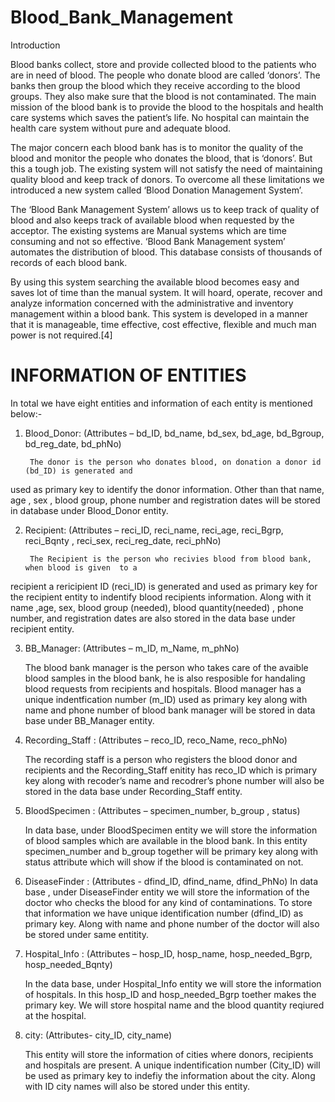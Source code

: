 # Blood_Bank_Management

Introduction

Blood banks collect, store and provide collected blood to the patients who are in need of blood. 
The people who donate blood are called ‘donors’. The banks then group the blood which they 
receive according to the blood groups. They also make sure that the blood is not contaminated. 
The main mission of the blood bank is to provide the blood to the hospitals and health care 
systems which saves the patient’s life. No hospital can maintain the health care system without 
pure and adequate blood.

The major concern each blood bank has is to monitor the quality of the 
blood and monitor the people who donates the blood, that is ‘donors’. But this a tough job. The 
existing system will not satisfy the need of maintaining quality blood and keep track of donors. 
To overcome all these limitations we introduced a new system called ‘Blood Donation 
Management System’. 

The ‘Blood Bank Management System’ allows us to keep track of quality 
of blood and also keeps track of available blood when requested by the acceptor. The existing 
systems are Manual systems which are time consuming and not so effective. ‘Blood Bank 
Management system’ automates the distribution of blood. This database consists of thousands 
of records of each blood bank. 

By using this system searching the available blood becomes easy and saves 
lot of time than the manual system. It will hoard, operate, recover and analyze information 
concerned with the administrative and inventory management within a blood bank. This system 
is developed in a manner that it is manageable, time effective, cost effective, flexible and much 
man power is not required.[4] 

# INFORMATION OF ENTITIES 
In total we have eight entities and information of each entity is mentioned below:-

1. Blood_Donor: (Attributes – bd_ID, bd_name, bd_sex, bd_age, bd_Bgroup, bd_reg_date, 
bd_phNo)

        The donor is the person who donates blood, on donation a donor id (bd_ID) is generated and  
used as primary key to identify the donor information. Other than that name, age , sex , blood 
group, phone number and registration dates will be stored in database under Blood_Donor 
entity. 

2. Recipient: (Attributes – reci_ID, reci_name, reci_age, reci_Bgrp, reci_Bqnty , reci_sex, 
reci_reg_date, reci_phNo)

        The Recipient is the person who recivies blood from blood bank, when blood is given  to a 
recipient a rericipient ID (reci_ID) is generated and used as primary key for the recipient entity 
to indentify blood recipients information. Along with it name ,age, sex, blood group (needed), 
blood quantity(needed) , phone number,  and registration dates are also stored in the data base 
under recipient  entity. 

3. BB_Manager: (Attributes – m_ID, m_Name, m_phNo)
    
    The blood bank manager is the person who takes care of the avaible blood samples in the blood 
bank, he is also resposible for handaling blood requests from recipients and hospitals. Blood 
manager has a unique indentfication number (m_ID) used as primary key along with name and 
phone number of blood bank manager will be stored in data base under BB_Manager entity.

4. Recording_Staff : (Attributes – reco_ID, reco_Name, reco_phNo)
   
    The recording staff is a person who registers the blood donor and recipients and the 
Recording_Staff enitity has reco_ID which is primary key along with recoder’s name and 
recodrer’s phone number will also be stored in the data base under Recording_Staff entity. 

5. BloodSpecimen : (Attributes – specimen_number, b_group , status) 

    In data base, under BloodSpecimen entity we will store the information of blood samples which 
are available in the blood bank. In this entity specimen_number and b_group together will be 
primary key along with status attribute which will show if the blood is contaminated on not. 

6. DiseaseFinder : (Attributes - dfind_ID, dfind_name, dfind_PhNo) 
    In data base , under DiseaseFinder entity we will store the information of the doctor who checks 
the blood for any kind of contaminations. To store that information we have unique 
identification number (dfind_ID) as primary key. Along with name and phone number of the 
doctor will also be stored under same entitity. 

7. Hospital_Info : (Attributes – hosp_ID, hosp_name, hosp_needed_Bgrp, hosp_needed_Bqnty) 

    In the data base, under Hospital_Info entity we will store the information of hospitals. In this 
hosp_ID and hosp_needed_Bgrp toether makes the primary key. We will store hospital name 
and the blood quantity reqiured at the hospital. 

8. city: (Attributes- city_ID, city_name) 

   This entity will store the information of cities where donors, recipients and hospitals are 
present. A unique indentification number (City_ID) will be used as primary key to indefiy the 
information about the city. Along with ID city names will also be stored under this entity.
